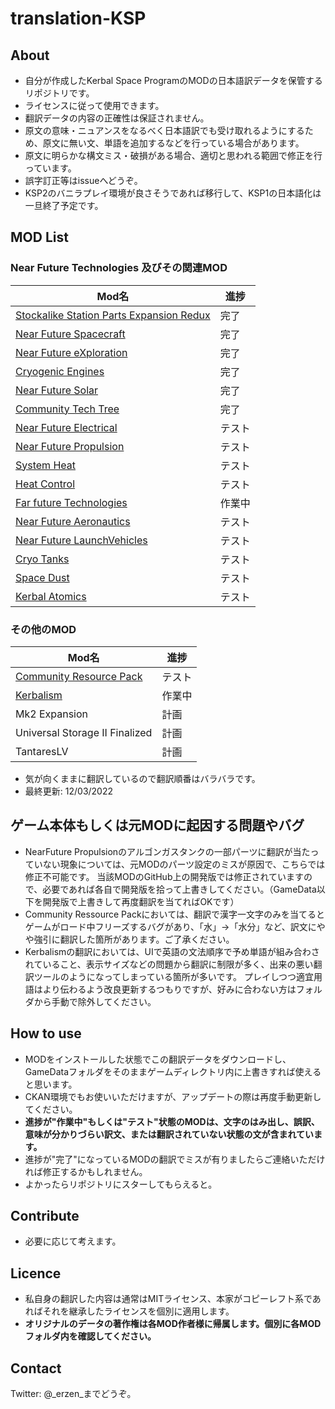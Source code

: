 # translation-KSP

## About

- 自分が作成したKerbal Space ProgramのMODの日本語訳データを保管するリポジトリです。
- ライセンスに従って使用できます。
- 翻訳データの内容の正確性は保証されません。
- 原文の意味・ニュアンスをなるべく日本語訳でも受け取れるようにするため、原文に無い文、単語を追加するなどを行っている場合があります。
- 原文に明らかな構文ミス・破損がある場合、適切と思われる範囲で修正を行っています。
- 誤字訂正等はissueへどうぞ。
- KSP2のバニラプレイ環境が良さそうであれば移行して、KSP1の日本語化は一旦終了予定です。

## MOD List

### Near Future Technologies 及びその関連MOD

| Mod名                                                                                                                                                     | 進捗   |
| --------------------------------------------------------------------------------------------------------------------------------------------------------- | ------ |
| [Stockalike Station Parts Expansion Redux](https://forum.kerbalspaceprogram.com/index.php?/topic/170211-112-stockalike-station-parts-redux-june-12-2022/) | 完了   |
| [Near Future Spacecraft](https://forum.kerbalspaceprogram.com/index.php?/topic/155465-most-112x-near-future-technologies-august-26/)                      | 完了   |
| [Near Future eXploration](https://forum.kerbalspaceprogram.com/index.php?/topic/155465-most-112x-near-future-technologies-august-26/)                     | 完了   |
| [Cryogenic Engines](https://forum.kerbalspaceprogram.com/index.php?/topic/106089-112x-cryogenic-engines-liquid-hydrogen-and-methane-rockets-jan-22-2022/) | 完了   |
| [Near Future Solar](https://forum.kerbalspaceprogram.com/index.php?/topic/155465-most-112x-near-future-technologies-august-26/)                           | 完了   |
| [Community Tech Tree](https://forum.kerbalspaceprogram.com/index.php?/topic/90530-112x-community-tech-tree-july-3/)                                       | 完了   |
| [Near Future Electrical](https://forum.kerbalspaceprogram.com/index.php?/topic/155465-most-112x-near-future-technologies-august-26/)                      | テスト |
| [Near Future Propulsion](https://forum.kerbalspaceprogram.com/index.php?/topic/155465-most-112x-near-future-technologies-august-26/)                      | テスト |
| [System Heat](https://forum.kerbalspaceprogram.com/index.php?/topic/193909-112x-systemheat-a-replacement-for-the-coreheat-system-october-9/)              | テスト |
| [Heat Control](https://forum.kerbalspaceprogram.com/index.php?/topic/112027-112x-heat-control-more-radiators-august-22-2021/)                             | テスト |
| [Far future Technologies](https://forum.kerbalspaceprogram.com/index.php?/topic/199070-112x-far-future-technologies-august-23-new-engine/)                | 作業中 |
| [Near Future Aeronautics](https://forum.kerbalspaceprogram.com/index.php?/topic/155465-most-112x-near-future-technologies-august-26/)                     | テスト |
| [Near Future LaunchVehicles](https://forum.kerbalspaceprogram.com/index.php?/topic/155465-most-112x-near-future-technologies-august-26/)                  | テスト |
| [Cryo Tanks](https://forum.kerbalspaceprogram.com/index.php?/topic/106089-112x-cryogenic-engines-liquid-hydrogen-and-methane-rockets-jan-22-2022/)        | テスト |
| [Space Dust](https://forum.kerbalspaceprogram.com/index.php?/topic/197723-112x-space-dust-atmospheric-and-exospheric-harvesting-24062022/)                | テスト |
| [Kerbal Atomics](https://forum.kerbalspaceprogram.com/index.php?/topic/130503-112x-kerbal-atomics-fancy-nuclear-engines-january-22%C2%A02022/)            | テスト |

### その他のMOD

| Mod名                                                                                                              | 進捗   |
| ------------------------------------------------------------------------------------------------------------------ | ------ |
| [Community Resource Pack](https://forum.kerbalspaceprogram.com/index.php?/topic/83007-1x-community-resource-pack/) | テスト |
| [Kerbalism](https://github.com/Kerbalism/Kerbalism)                                                                | 作業中 |
| Mk2 Expansion                                                                                                      | 計画   |
| Universal Storage II Finalized                                                                                     | 計画   |
| TantaresLV                                                                                                         | 計画   |

- 気が向くままに翻訳しているので翻訳順番はバラバラです。
- 最終更新: 12/03/2022

## ゲーム本体もしくは元MODに起因する問題やバグ

- NearFuture Propulsionのアルゴンガスタンクの一部パーツに翻訳が当たっていない現象については、元MODのパーツ設定のミスが原因で、こちらでは修正不可能です。
当該MODのGitHub上の開発版では修正されていますので、必要であれば各自で開発版を拾って上書きしてください。（GameData以下を開発版で上書きして再度翻訳を当てればOKです）
- Community Ressource Packにおいては、翻訳で漢字一文字のみを当てるとゲームがロード中フリーズするバグがあり、「水」→「水分」など、訳文にやや強引に翻訳した箇所があります。ご了承ください。
- Kerbalismの翻訳においては、UIで英語の文法順序で予め単語が組み合わされていること、表示サイズなどの問題から翻訳に制限が多く、出来の悪い翻訳ツールのようになってしまっている箇所が多いです。
プレイしつつ適宜用語はより伝わるよう改良更新するつもりですが、好みに合わない方はフォルダから手動で除外してください。

## How to use

- MODをインストールした状態でこの翻訳データをダウンロードし、GameDataフォルダをそのままゲームディレクトリ内に上書きすれば使えると思います。
- CKAN環境でもお使いいただけますが、アップデートの際は再度手動更新してください。
- **進捗が"作業中"もしくは"テスト"状態のMODは、文字のはみ出し、誤訳、意味が分かりづらい訳文、または翻訳されていない状態の文が含まれています。**
- 進捗が"完了"になっているMODの翻訳でミスが有りましたらご連絡いただければ修正するかもしれません。
- よかったらリポジトリにスターしてもらえると。

## Contribute

- 必要に応じて考えます。

## Licence

- 私自身の翻訳した内容は通常はMITライセンス、本家がコピーレフト系であればそれを継承したライセンスを個別に適用します。
- **オリジナルのデータの著作権は各MOD作者様に帰属します。個別に各MODフォルダ内を確認してください。**

## Contact

Twitter: @_erzen_までどうぞ。
